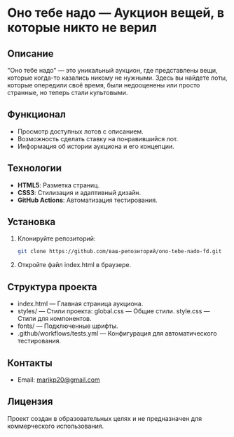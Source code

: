 # Оно тебе надо — Аукцион вещей, в которые никто не верил

## Описание
"Оно тебе надо" — это уникальный аукцион, где представлены вещи, которые когда-то казались никому не нужными. Здесь вы найдете лоты, которые опередили своё время, были недооценены или просто странные, но теперь стали культовыми.

## Функционал
- Просмотр доступных лотов с описанием.
- Возможность сделать ставку на понравившийся лот.
- Информация об истории аукциона и его концепции.

## Технологии
- **HTML5**: Разметка страниц.
- **CSS3**: Стилизация и адаптивный дизайн.
- **GitHub Actions**: Автоматизация тестирования.

## Установка
1. Клонируйте репозиторий:
   ```bash
   git clone https://github.com/ваш-репозиторий/ono-tebe-nado-fd.git

2. Откройте файл index.html в браузере.

## Структура проекта
- index.html — Главная страница аукциона.
- styles/ — Стили проекта:
    global.css — Общие стили.
    style.css — Стили для компонентов.
- fonts/ — Подключенные шрифты.
- .github/workflows/tests.yml — Конфигурация для автоматического тестирования.

## Контакты
- Email: marikp20@gmail.com

## Лицензия
Проект создан в образовательных целях и не предназначен для коммерческого использования.